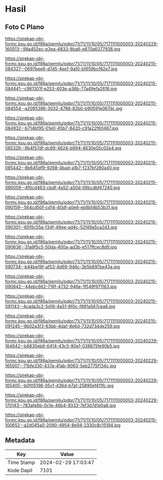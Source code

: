 # Hasil

## Foto C Plano

https://sirekap-obj-formc.kpu.go.id/f86a/pemilu/pdpr/71/71/11/10/05/7171111005003-20240229-160513--98a452ec-e3ea-4833-8ba6-e870a6377938.jpg

https://sirekap-obj-formc.kpu.go.id/f86a/pemilu/pdpr/71/71/11/10/05/7171111005003-20240215-084327--0697bee6-d7d5-4ee1-9a10-bf659bcf82e7.jpg

https://sirekap-obj-formc.kpu.go.id/f86a/pemilu/pdpr/71/71/11/10/05/7171111005003-20240215-084441--c981301f-e253-403e-a38b-77a49efa2616.jpg

https://sirekap-obj-formc.kpu.go.id/f86a/pemilu/pdpr/71/71/11/10/05/7171111005003-20240215-084554--a2095396-3032-4768-82b0-b90591e067dc.jpg

https://sirekap-obj-formc.kpu.go.id/f86a/pemilu/pdpr/71/71/11/10/05/7171111005003-20240215-084932--b714bf95-01e0-45b7-8420-c91a22f60487.jpg

https://sirekap-obj-formc.kpu.go.id/f86a/pemilu/pdpr/71/71/11/10/05/7171111005003-20240215-085326--9b4f57df-dc69-4624-b994-4630e05c02e4.jpg

https://sirekap-obj-formc.kpu.go.id/f86a/pemilu/pdpr/71/71/11/10/05/7171111005003-20240215-085442--8b645df9-9268-4bad-a1b7-f237bf280a40.jpg

https://sirekap-obj-formc.kpu.go.id/f86a/pemilu/pdpr/71/71/11/10/05/7171111005003-20240215-090059--4f0cd463-cbdf-4a52-a50d-06bcdbf47240.jpg

https://sirekap-obj-formc.kpu.go.id/f86a/pemilu/pdpr/71/71/11/10/05/7171111005003-20240215-090159--564cd50f-cd14-40df-a0e6-eb8b14b53b31.jpg

https://sirekap-obj-formc.kpu.go.id/f86a/pemilu/pdpr/71/71/11/10/05/7171111005003-20240215-090301--65f9c55a-f34f-49ee-ad4c-52f49a5ca2d3.jpg

https://sirekap-obj-formc.kpu.go.id/f86a/pemilu/pdpr/71/71/11/10/05/7171111005003-20240215-090636--31a9f5c5-50da-400a-ad3b-e517ffcec8d9.jpg

https://sirekap-obj-formc.kpu.go.id/f86a/pemilu/pdpr/71/71/11/10/05/7171111005003-20240215-090734--b44be19f-af53-4d69-946c-3b5b897be43a.jpg

https://sirekap-obj-formc.kpu.go.id/f86a/pemilu/pdpr/71/71/11/10/05/7171111005003-20240215-090842--44ebc662-716f-4732-946e-1f549f971163.jpg

https://sirekap-obj-formc.kpu.go.id/f86a/pemilu/pdpr/71/71/11/10/05/7171111005003-20240215-091143--4cada3c2-5d16-4a51-8f0c-f891a567cea6.jpg

https://sirekap-obj-formc.kpu.go.id/f86a/pemilu/pdpr/71/71/11/10/05/7171111005003-20240215-091245--9b02a3f3-63bb-4da1-8e6d-732d734de259.jpg

https://sirekap-obj-formc.kpu.go.id/f86a/pemilu/pdpr/71/71/11/10/05/7171111005003-20240229-164642--b6835eb6-6414-43c5-80e1-038675fe90b5.jpg

https://sirekap-obj-formc.kpu.go.id/f86a/pemilu/pdpr/71/71/11/10/05/7171111005003-20240229-165007--71bfe330-437a-41ab-9063-5eb2775f134c.jpg

https://sirekap-obj-formc.kpu.go.id/f86a/pemilu/pdpr/71/71/11/10/05/7171111005003-20240229-165405--b0f05198-05cf-436d-b7a1-25890ef411fc.jpg

https://sirekap-obj-formc.kpu.go.id/f86a/pemilu/pdpr/71/71/11/10/05/7171111005003-20240229-170143--783afe6b-0c1e-46b4-9333-7ef3d7d1e0a8.jpg

https://sirekap-obj-formc.kpu.go.id/f86a/pemilu/pdpr/71/71/11/10/05/7171111005003-20240215-100652--a2d045a0-2090-4954-8e94-2330c8c15194.jpg


## Metadata

| Key        | Value               |
| ---------- | ------------------- |
| Time Stamp | 2024-02-29 17:03:47 |
| Kode Dapil | 7101                |



